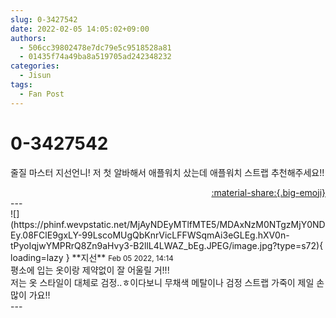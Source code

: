 ```yaml
---
slug: 0-3427542
date: 2022-02-05 14:05:02+09:00
authors:
  - 506cc39802478e7dc79e5c9518528a81
  - 01435f74a49ba8a519705ad242348232
categories:
  - Jisun
tags:
  - Fan Post
---
```


# 0-3427542

<div class="post-container" markdown="1">
<div class="content-container md-sidebar__scrollwrap" markdown="1">

줄질 마스터 지선언니! 저 첫 알바해서 애플워치 샀는데 애플워치 스트랩 추천해주세요!!

</div>
</div>

<div style="text-align: right;" markdown="1">
<a href="https://weverse.io/fromis9/fanpost/0-3427542" style="text-align: right;">:material-share:{.big-emoji}</a>
</div>
---

<div class="comments-container md-sidebar__scrollwrap" markdown="1">
<div class="comment" markdown="1">
<div class='id-container' markdown="1">
![](https://phinf.wevpstatic.net/MjAyNDEyMTlfMTE5/MDAxNzM0NTgzMjY0NDEy.08FClE9gxLY-99LscoMUgQbKnrVicLFFWSqmAi3eGLEg.hXV0n-tPyoIqjwYMPRrQ8Zn9aHvy3-B2llL4LWAZ_bEg.JPEG/image.jpg?type=s72){ loading=lazy }
**<span class="artist">지선</span>** <small>Feb 05 2022, 14:14</small><br>
</div>
<div class='comment-body' markdown="1">
평소에 입는 옷이랑 제약없이 잘 어울릴 거!!!<br>저는 옷 스타일이 대체로 검정..ㅎ이다보니 무채색 메탈이나 검정 스트랩 가죽이 제일 손 많이 가요!!
</div>
</div>
</div>
---
